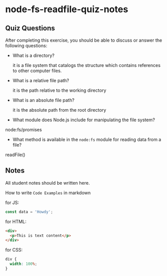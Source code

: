 # node-fs-readfile-quiz-notes

## Quiz Questions

After completing this exercise, you should be able to discuss or answer the following questions:

- What is a directory?

  it is a file system that catalogs the structure which contains references to other computer files.

- What is a relative file path?

  it is the path relative to the working directory

- What is an absolute file path?

  it is the absolute path from the root directory

- What module does Node.js include for manipulating the file system?

node:fs/promises

- What method is available in the `node:fs` module for reading data from a file?

readFile()

## Notes

All student notes should be written here.

How to write `Code Examples` in markdown

for JS:

```javascript
const data = 'Howdy';
```

for HTML:

```html
<div>
  <p>This is text content</p>
</div>
```

for CSS:

```css
div {
  width: 100%;
}
```
